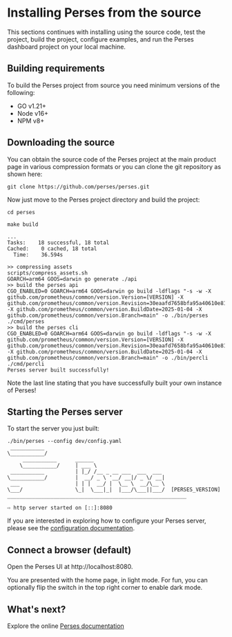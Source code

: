 # Installing Perses from the source

This sections continues with installing using the source code, test the project, build the project, configure examples,
and run the Perses dashboard project on your local machine.

## Building requirements

To build the Perses project from source you need minimum versions of the following:

- GO v1.21+
- Node v16+
- NPM v8+

## Downloading the source

You can obtain the source code of the Perses project at the main product page in various compression formats or you can
clone the git repository as shown here:

```shell
git clone https://github.com/perses/perses.git
```

Now just move to the Perses project directory and build the project:

```shell
cd perses

make build

...
Tasks:    18 successful, 18 total
Cached:    0 cached, 18 total
  Time:    36.594s

>> compressing assets
scripts/compress_assets.sh
GOARCH=arm64 GOOS=darwin go generate ./api
>> build the perses api
CGO_ENABLED=0 GOARCH=arm64 GOOS=darwin go build -ldflags "-s -w -X github.com/prometheus/common/version.Version=[VERSION] -X github.com/prometheus/common/version.Revision=30eaafd7658bfa95a40610e81c64fd3d8d1285a7 -X github.com/prometheus/common/version.BuildDate=2025-01-04 -X github.com/prometheus/common/version.Branch=main" -o ./bin/perses ./cmd/perses
>> build the perses cli
CGO_ENABLED=0 GOARCH=arm64 GOOS=darwin go build -ldflags "-s -w -X github.com/prometheus/common/version.Version=[VERSION] -X github.com/prometheus/common/version.Revision=30eaafd7658bfa95a40610e81c64fd3d8d1285a7 -X github.com/prometheus/common/version.BuildDate=2025-01-04 -X github.com/prometheus/common/version.Branch=main" -o ./bin/percli ./cmd/percli
Perses server built successfully!
```

Note the last line stating that you have successfully built your own instance of Perses!

## Starting the Perses server

To start the server you just built:

```shell
./bin/perses --config dev/config.yaml
 ___________
\___________/
     ___________      ______
    \___________/     | ___ \
 ___________          | |_/ /__ _ __ ___  ___  ___
\___________/         |  __/ _ \ '__/ __|/ _ \/ __|
 ___                  | | |  __/ |  \__ \  __/\__ \
\___/                 \_|  \___|_|  |___/\___||___/  [PERSES_VERSION]
__________________________________________________________

⇨ http server started on [::]:8080
```

If you are interested in exploring how to configure your Perses server, please see the
[configuration documentation](../configuration/configuration.md).

## Connect a browser (default)

Open the Perses UI at http://localhost:8080.

You are presented with the home page, in light mode.
For fun, you can optionally flip the switch in the top right corner to enable dark mode.

## What's next?

Explore the online [Perses documentation](https://perses.dev/)
